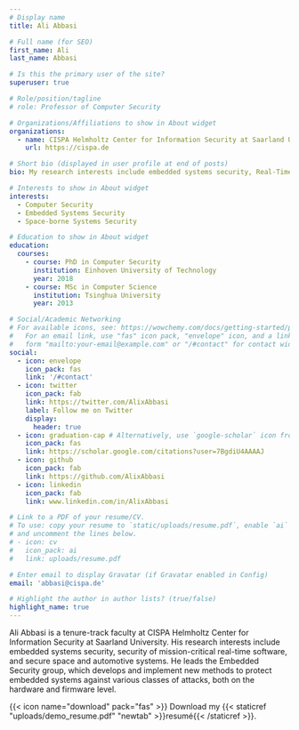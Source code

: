 ```yaml
---
# Display name
title: Ali Abbasi

# Full name (for SEO)
first_name: Ali
last_name: Abbasi

# Is this the primary user of the site?
superuser: true

# Role/position/tagline
# role: Professor of Computer Security

# Organizations/Affiliations to show in About widget
organizations:
  - name: CISPA Helmholtz Center for Information Security at Saarland University
    url: https://cispa.de

# Short bio (displayed in user profile at end of posts)
bio: My research interests include embedded systems security, Real-Time Operating System (RTOS) security, space systems security and security of embedded control systems such as electronic control units.

# Interests to show in About widget
interests:
  - Computer Security
  - Embedded Systems Security
  - Space-borne Systems Security

# Education to show in About widget
education:
  courses:
    - course: PhD in Computer Security
      institution: Einhoven University of Technology
      year: 2018
    - course: MSc in Computer Science
      institution: Tsinghua University
      year: 2013

# Social/Academic Networking
# For available icons, see: https://wowchemy.com/docs/getting-started/page-builder/#icons
#   For an email link, use "fas" icon pack, "envelope" icon, and a link in the
#   form "mailto:your-email@example.com" or "/#contact" for contact widget.
social:
  - icon: envelope
    icon_pack: fas
    link: '/#contact'
  - icon: twitter
    icon_pack: fab
    link: https://twitter.com/AlixAbbasi
    label: Follow me on Twitter
    display:
      header: true
  - icon: graduation-cap # Alternatively, use `google-scholar` icon from `ai` icon pack
    icon_pack: fas
    link: https://scholar.google.com/citations?user=7BgdiU4AAAAJ
  - icon: github
    icon_pack: fab
    link: https://github.com/AlixAbbasi
  - icon: linkedin
    icon_pack: fab
    link: www.linkedin.com/in/AlixAbbasi

# Link to a PDF of your resume/CV.
# To use: copy your resume to `static/uploads/resume.pdf`, enable `ai` icons in `params.yaml`,
# and uncomment the lines below.
# - icon: cv
#   icon_pack: ai
#   link: uploads/resume.pdf

# Enter email to display Gravatar (if Gravatar enabled in Config)
email: 'abbasi@cispa.de'

# Highlight the author in author lists? (true/false)
highlight_name: true
---
```


Ali Abbasi is a tenure-track faculty at CISPA Helmholtz Center for Information Security at Saarland University. His research interests include embedded systems security, security of mission-critical real-time software, and secure space and automotive systems. He leads the Embedded Security group, which develops and implement new methods to protect embedded systems against various classes of attacks, both on the hardware and firmware level.


{{< icon name="download" pack="fas" >}} Download my {{< staticref "uploads/demo_resume.pdf" "newtab" >}}resumé{{< /staticref >}}.
